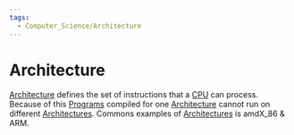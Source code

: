 ```yaml
---
tags:
  - Computer_Science/Architecture
---
```

# Architecture
[Architecture](Computer-Science/Architecture/Architecture.md) defines the set of instructions that a [CPU](Computer-Science/Architecture/CPU/CPU.md) can process. Because of this [Programs](../Programs/Program.md) compiled for one [Architecture](Computer-Science/Architecture/Architecture.md) cannot run on different [Architectures](Computer-Science/Architecture/Architecture.md). Commons examples of [Architectures](Computer-Science/Architecture/Architecture.md) is amdX_86 & ARM.